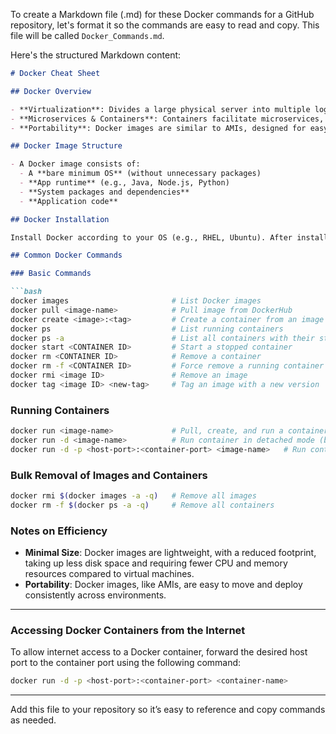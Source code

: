 To create a Markdown file (.md) for these Docker commands for a GitHub repository, let's format it so the commands are easy to read and copy. This file will be called `Docker_Commands.md`.

Here's the structured Markdown content:

```markdown
# Docker Cheat Sheet

## Docker Overview

- **Virtualization**: Divides a large physical server into multiple logical servers, often using a hypervisor.
- **Microservices & Containers**: Containers facilitate microservices, allowing efficient resource utilization with minimal footprint and faster boot times.
- **Portability**: Docker images are similar to AMIs, designed for easy movement and reuse across environments.

## Docker Image Structure

- A Docker image consists of:
  - A **bare minimum OS** (without unnecessary packages)
  - **App runtime** (e.g., Java, Node.js, Python)
  - **System packages and dependencies**
  - **Application code**

## Docker Installation

Install Docker according to your OS (e.g., RHEL, Ubuntu). After installation, Docker creates a group, and only users in this group can run Docker commands.

## Common Docker Commands

### Basic Commands

```bash
docker images                       # List Docker images
docker pull <image-name>            # Pull image from DockerHub
docker create <image>:<tag>         # Create a container from an image
docker ps                           # List running containers
docker ps -a                        # List all containers with their statuses
docker start <CONTAINER ID>         # Start a stopped container
docker rm <CONTAINER ID>            # Remove a container
docker rm -f <CONTAINER ID>         # Force remove a running container
docker rmi <image ID>               # Remove an image
docker tag <image ID> <new-tag>     # Tag an image with a new version
```

### Running Containers

```bash
docker run <image-name>             # Pull, create, and run a container in one command
docker run -d <image-name>          # Run container in detached mode (background)
docker run -d -p <host-port>:<container-port> <image-name>   # Run container with port forwarding
```

### Bulk Removal of Images and Containers

```bash
docker rmi $(docker images -a -q)   # Remove all images
docker rm -f $(docker ps -a -q)     # Remove all containers
```

### Notes on Efficiency

- **Minimal Size**: Docker images are lightweight, with a reduced footprint, taking up less disk space and requiring fewer CPU and memory resources compared to virtual machines.
- **Portability**: Docker images, like AMIs, are easy to move and deploy consistently across environments.

---

### Accessing Docker Containers from the Internet

To allow internet access to a Docker container, forward the desired host port to the container port using the following command:

```bash
docker run -d -p <host-port>:<container-port> <container-name>
```

---

Add this file to your repository so it’s easy to reference and copy commands as needed.
```
